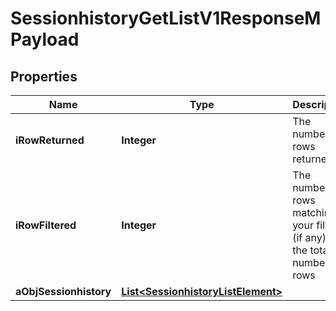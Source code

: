 

# SessionhistoryGetListV1ResponseMPayload

## Properties

Name | Type | Description | Notes
------------ | ------------- | ------------- | -------------
**iRowReturned** | **Integer** | The number of rows returned | 
**iRowFiltered** | **Integer** | The number of rows matching your filters (if any) or the total number of rows | 
**aObjSessionhistory** | [**List&lt;SessionhistoryListElement&gt;**](SessionhistoryListElement.md) |  | 




